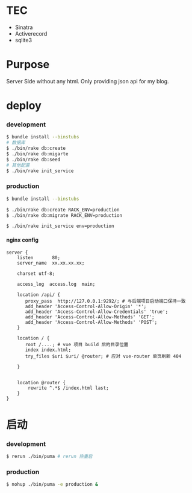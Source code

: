 # TEC

* Sinatra
* Activerecord
* sqlite3

# Purpose

Server Side without any html. Only providing json api for my blog.



# deploy

### development

```bash
$ bundle install --binstubs
# 数据库
$ ./bin/rake db:create 
$ ./bin/rake db:migarte
$ ./bin/rake db:seed
# 其他配置
$ ./bin/rake init_service 
```

### production

```bash
$ bundle install --binstubs

$ ./bin/rake db:create RACK_ENV=production
$ ./bin/rake db:migrate RACK_ENV=production

$ ./bin/rake init_service env=production
```

#### nginx config

```
server {
    listen       80;
    server_name  xx.xx.xx.xx;

    charset utf-8;

    access_log  access.log  main;

    location /api/ {
       proxy_pass  http://127.0.0.1:9292/; # 与后端项目启动端口保持一致
       add_header 'Access-Control-Allow-Origin' '*';
       add_header 'Access-Control-Allow-Credentials' 'true';
       add_header 'Access-Control-Allow-Methods' 'GET';
       add_header 'Access-Control-Allow-Methods' 'POST';
    }

    location / {
       root /....; # vue 项目 build 后的目录位置 
       index index.html;
       try_files $uri $uri/ @router; # 应对 vue-router 单页刷新 404

    }


    location @router {
        rewrite ^.*$ /index.html last;
    }
}
```


# 启动

### development

```bash
$ rerun ./bin/puma # rerun 热重启
```

### production

```bash
$ nohup ./bin/puma -e production &
```


